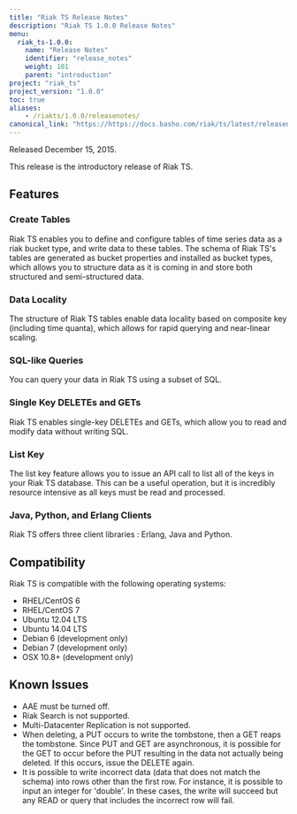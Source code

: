 ```yaml
---
title: "Riak TS Release Notes"
description: "Riak TS 1.0.0 Release Notes"
menu:
  riak_ts-1.0.0:
    name: "Release Notes"
    identifier: "release_notes"
    weight: 101
    parent: "introduction"
project: "riak_ts"
project_version: "1.0.0"
toc: true
aliases:
    - /riakts/1.0.0/releasenotes/
canonical_link: "https://https://docs.basho.com/riak/ts/latest/releasenotes"
---
```



Released December 15, 2015.

This release is the introductory release of Riak TS. 


## Features

### Create Tables

Riak TS enables you to define and configure tables of time series data as a riak bucket type, and write data to these tables. The schema of Riak TS's tables are generated as bucket properties and installed as bucket types, which allows you to structure data as it is coming in and store both structured and semi-structured data.

### Data Locality

The structure of Riak TS tables enable data locality based on composite key (including time quanta), which allows for rapid querying and near-linear scaling.

### SQL-like Queries

You can query your data in Riak TS using a subset of SQL.

### Single Key DELETEs and GETs

Riak TS enables single-key DELETEs and GETs, which allow you to read and modify data without writing SQL.

### List Key

The list key feature allows you to issue an API call to list all of the keys in your Riak TS database. This can be a useful operation, but it is incredibly resource intensive as all keys must be read and processed. 

### Java, Python, and Erlang Clients

Riak TS offers three client libraries : Erlang, Java and Python.


## Compatibility

Riak TS is compatible with the following operating systems:

* RHEL/CentOS 6
* RHEL/CentOS 7
* Ubuntu 12.04 LTS
* Ubuntu 14.04 LTS
* Debian 6 (development only)
* Debian 7 (development only)
* OSX 10.8+ (development only)


## Known Issues

* AAE must be turned off.
* Riak Search is not supported.
* Multi-Datacenter Replication is not supported.
* When deleting, a PUT occurs to write the tombstone, then a GET reaps the tombstone. Since PUT and GET are asynchronous, it is possible for the GET to occur before the PUT resulting in the data not actually being deleted.  If this occurs, issue the DELETE again.
* It is possible to write incorrect data (data that does not match the schema) into rows other than the first row. For instance, it is possible to input an integer for 'double'. In these cases, the write will succeed but any READ or query that includes the incorrect row will fail.